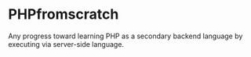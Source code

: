 # PHPfromscratch
Any progress toward learning PHP as a secondary backend language by executing via server-side language.  
